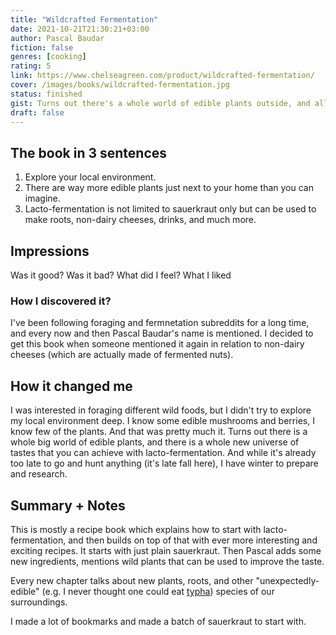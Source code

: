 ```yaml
---
title: "Wildcrafted Fermentation"
date: 2021-10-21T21:30:21+03:00
author: Pascal Baudar
fiction: false
genres: [cooking]
rating: 5
link: https://www.chelseagreen.com/product/wildcrafted-fermentation/
cover: /images/books/wildcrafted-fermentation.jpg
status: finished
gist: Turns out there's a whole world of edible plants outside, and all you need is go and explore. Many of these plants can be lacto-fermented and turned into amazing foods.
draft: false
---
```


## The book in 3 sentences

1. Explore your local environment.
2. There are way more edible plants just next to your home than you can imagine.
3. Lacto-fermentation is not limited to sauerkraut only but can be used to make roots, non-dairy cheeses, drinks, and much more.

## Impressions

Was it good? Was it bad? What did I feel? What I liked

### How I discovered it?

I've been following foraging and fermnetation subreddits for a long time, and every now and then Pascal Baudar's name is mentioned. I decided to get this book when someone
mentioned it again in relation to non-dairy cheeses (which are actually made of fermented nuts).

## How it changed me

I was interested in foraging different wild foods, but I didn't try to explore my local environment deep. I know some edible mushrooms and berries, I know few of the plants. And that was pretty much it. Turns out there is a whole big world of edible plants, and there is a whole new universe of tastes that you can achieve with lacto-fermentation. And while it's already too late to go and hunt anything (it's late fall here), I have winter to prepare and research.

## Summary + Notes

This is mostly a recipe book which explains how to start with lacto-fermentation, and then builds on top of that with ever more interesting and exciting recipes. It starts with just plain sauerkraut. Then Pascal adds some new ingredients, mentions wild plants that can be used to improve the taste.

Every new chapter talks about new plants, roots, and other "unexpectedly-edible" (e.g. I never thought one could eat [typha](https://en.wikipedia.org/wiki/Typha)) species of our surroundings.

I made a lot of bookmarks and made a batch of sauerkraut to start with.
